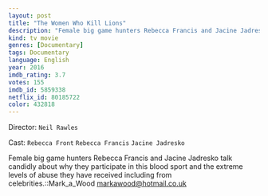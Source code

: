 ```yaml
---
layout: post
title: "The Women Who Kill Lions"
description: "Female big game hunters Rebecca Francis and Jacine Jadresko talk candidly about why they participate in this blood sport and the extreme levels of abuse they have received including from celebrities.::Mark_a_Wood <markawood@hotmail.co.uk>.."
kind: tv movie
genres: [Documentary]
tags: Documentary 
language: English
year: 2016
imdb_rating: 3.7
votes: 155
imdb_id: 5859338
netflix_id: 80185722
color: 432818
---
```

Director: `Neil Rawles`  

Cast: `Rebecca Front` `Rebecca Francis` `Jacine Jadresko` 

Female big game hunters Rebecca Francis and Jacine Jadresko talk candidly about why they participate in this blood sport and the extreme levels of abuse they have received including from celebrities.::Mark_a_Wood <markawood@hotmail.co.uk>